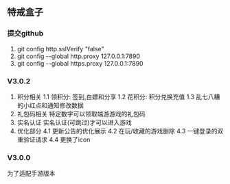 ## 特戒盒子

### 提交github
1. git config http.sslVerify "false"
2. git config --global http.proxy 127.0.0.1:7890
3. git config --global https.proxy 127.0.0.1:7890

### V3.0.2
1. 积分相关
   1.1 领积分: 签到,白嫖和分享
   1.2 花积分: 积分兑换充值
   1.3 乱七八糟的小红点和通知修改数据
2. 礼包码相关
   特定数字可以领取端游游戏的礼包码
3. 实名认证
   实名认证(可跳过)才可以进入游戏
4. 优化部分
   4.1 更新公告的优化展示
   4.2 在玩/收藏的游戏删除
   4.3 一键登录的双重验证请求
   4.4 更换了icon

### V3.0.0
为了适配手游版本
